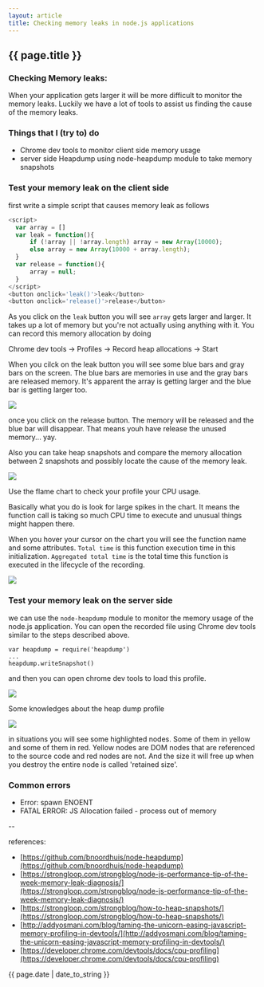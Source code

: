 ```yaml
---
layout: article
title: Checking memory leaks in node.js applications
---
```

## {{ page.title }}

### Checking Memory leaks:

When your application gets larger it will be more difficult to monitor the memory leaks.  Luckily we have a lot of tools to assist us finding the cause of the memory leaks.

### Things that I (try to) do

* Chrome dev tools to monitor client side memory usage
* server side Heapdump using node-heapdump module to take memory snapshots

### Test your memory leak on the client side

first write a simple script that causes memory leak as follows

```js
<script>
  var array = []
  var leak = function(){
      if (!array || !array.length) array = new Array(10000);
      else array = new Array(10000 + array.length);
  }
  var release = function(){
      array = null;
  }
</script>
<button onclick='leak()'>leak</button>
<button onclick='release()'>release</button>
```

As you click on the `leak` button you will see `array` gets larger and larger.  It takes up a lot of memory but you're not actually using anything with it.  You can record this memory allocation by doing

Chrome dev tools -> Profiles -> Record heap allocations -> Start

When you cilck on the leak button you will see some blue bars and gray bars on the screen.  The blue bars are memories in use and the gray bars are released memory.  It's apparent the array is getting larger and the blue bar is getting larger too.

![](https://clearstr.s3.amazonaws.com/images%2FoBG%2FKEh%2FpHp%2FT3WZTe4X2bgxZp-.png)

once you click on the release button.  The memory will be released and the blue bar will disappear.  That means youh have release the unused memory... yay.

Also you can take heap snapshots and compare the memory allocation between 2 snapshots and possibly locate the cause of the memory leak.

![](https://clearstr.s3.amazonaws.com/images%2F-Qb%2FjPw%2F_Yo%2FECSKdoFtdv21vCQ.png)

Use the flame chart to check your profile your CPU usage.

Basically what you do is look for large spikes in the chart.  It means the function call is taking so much CPU time to execute and unusual things might happen there.

When you hover your cursor on the chart you will see the function name and some attributes.  `Total time` is this function execution time in this initialization.  `Aggregated total time` is the total time this function is executed in the lifecycle of the recording.

![](https://developer.chrome.com/devtools/docs/cpu-profiling-files/flamechart-outliers.png)


### Test your memory leak on the server side

we can use the `node-heapdump` module to monitor the memory usage of the node.js application.  You can open the recorded file using Chrome dev tools similar to the steps described above.

    var heapdump = require('heapdump')
    ...
    heapdump.writeSnapshot()

and then you can open chrome dev tools to load this profile.

![](https://clearstr.s3.amazonaws.com/images%2FagU%2F7DZ%2FujV%2F07wcOGdMx77HThH.png)

Some knowledges about the heap dump profile

![](https://s3.amazonaws.com/clearstreet/misc/h9811gf89g8f3.png)

in situations you will see some highlighted nodes. Some of them in yellow and some of them in red. Yellow nodes are DOM nodes that are referenced to the source code and red nodes are not.  And the size it will free up when you destroy the entire node is called 'retained size'.



### Common errors

* Error: spawn ENOENT
* FATAL ERROR: JS Allocation failed - process out of memory

--

references:

* [https://github.com/bnoordhuis/node-heapdump](https://github.com/bnoordhuis/node-heapdump)
* [https://strongloop.com/strongblog/node-js-performance-tip-of-the-week-memory-leak-diagnosis/](https://strongloop.com/strongblog/node-js-performance-tip-of-the-week-memory-leak-diagnosis/)
* [https://strongloop.com/strongblog/how-to-heap-snapshots/](https://strongloop.com/strongblog/how-to-heap-snapshots/)
* [http://addyosmani.com/blog/taming-the-unicorn-easing-javascript-memory-profiling-in-devtools/](http://addyosmani.com/blog/taming-the-unicorn-easing-javascript-memory-profiling-in-devtools/)
* [https://developer.chrome.com/devtools/docs/cpu-profiling](https://developer.chrome.com/devtools/docs/cpu-profiling)

{{ page.date | date_to_string }}





